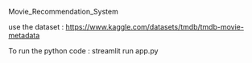 Movie_Recommendation_System

use the dataset : https://www.kaggle.com/datasets/tmdb/tmdb-movie-metadata

To run the python code : streamlit run app.py 

